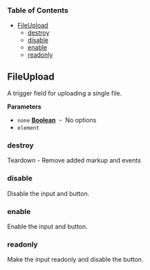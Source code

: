 <!-- Generated by documentation.js. Update this documentation by updating the source code. -->

### Table of Contents

-   [FileUpload](#fileupload)
    -   [destroy](#destroy)
    -   [disable](#disable)
    -   [enable](#enable)
    -   [readonly](#readonly)

## FileUpload

A trigger field for uploading a single file.

**Parameters**

-   `none` **[Boolean](https://developer.mozilla.org/en-US/docs/Web/JavaScript/Reference/Global_Objects/Boolean)**  -  No options
-   `element`  

### destroy

Teardown - Remove added markup and events

### disable

Disable the input and button.

### enable

Enable the input and button.

### readonly

Make the input readonly and disable the button.
